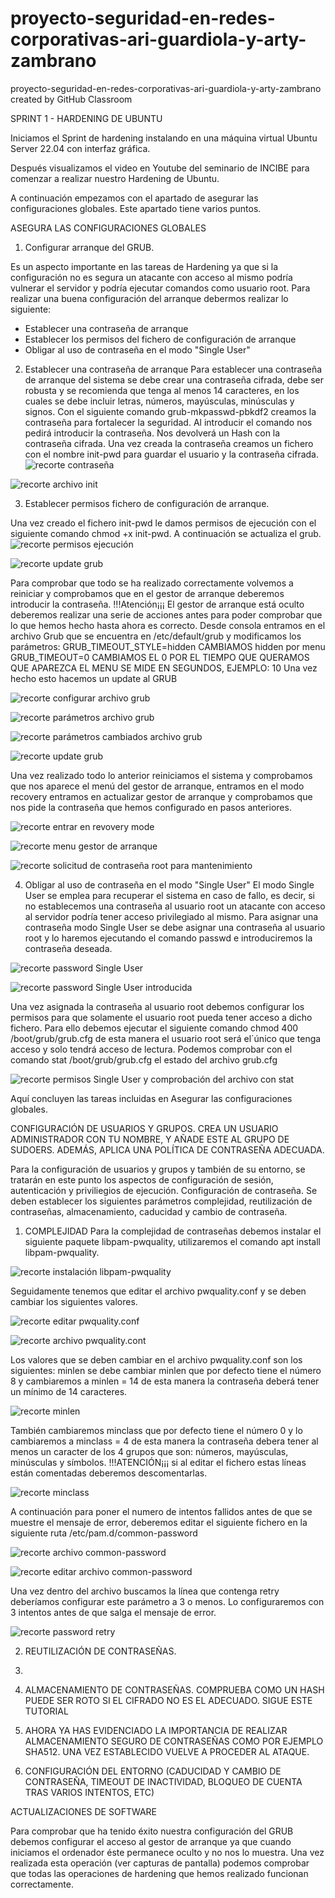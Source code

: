 # proyecto-seguridad-en-redes-corporativas-ari-guardiola-y-arty-zambrano
proyecto-seguridad-en-redes-corporativas-ari-guardiola-y-arty-zambrano created by GitHub Classroom

SPRINT 1 - HARDENING DE UBUNTU

Iniciamos el Sprint de hardening instalando en una máquina virtual Ubuntu Server 22.04  con interfaz gráfica.

Después visualizamos el video en Youtube del seminario de INCIBE para comenzar a realizar nuestro Hardening de Ubuntu.


A continuación empezamos con el apartado de asegurar las configuraciones globales. 
Este apartado tiene varios puntos.

ASEGURA LAS CONFIGURACIONES GLOBALES

1. Configurar arranque del GRUB. 

Es un aspecto importante en las tareas de Hardening ya que si la configuración no es segura un atacante con acceso al mismo podría vulnerar el servidor y podría ejecutar comandos como usuario root.
Para realizar una buena configuración del arranque debermos realizar lo siguiente:
- Establecer una contraseña de arranque
- Establecer los permisos del fichero de configuración de arranque
- Obligar al uso de contraseña en el modo "Single User"

2. Establecer una contraseña de arranque
Para establecer una contraseña de arranque del sistema se debe crear una contraseña cifrada, debe ser robusta y se recomienda que tenga al menos 14 caracteres, en los cuales se debe incluir letras, números, mayúsculas, minúsculas y signos.
Con el siguiente comando grub-mkpasswd-pbkdf2 creamos la contraseña para fortalecer la seguridad. Al introducir el comando nos pedirá introducir la contraseña. Nos devolverá un Hash con la contraseña cifrada.
Una vez creada la contraseña creamos un fichero con el nombre init-pwd para guardar el usuario y la contraseña cifrada.
![recorte contraseña](https://user-images.githubusercontent.com/92945214/195299601-07664b72-9334-45f4-b544-83b5bab94c33.png)

![recorte archivo init](https://user-images.githubusercontent.com/92945214/195300559-2dda5c2f-318c-4093-b9b6-7a11aff90da3.png)

3. Establecer permisos fichero de configuración de arranque.

Una vez creado el fichero init-pwd le damos permisos de ejecución con el siguiente comando chmod +x init-pwd. A continuación se actualiza el grub.
![recorte permisos ejecución](https://user-images.githubusercontent.com/92945214/195300789-631e5db3-a93b-44b5-8979-79c0cb3d301f.png)

![recorte update grub](https://user-images.githubusercontent.com/92945214/195306465-cc6a5474-9856-49bb-8596-5a93be60cd73.png)

Para comprobar que todo se ha realizado correctamente volvemos a reiniciar y comprobamos que en el gestor de arranque deberemos introducir la contraseña.
!!!Atención¡¡¡ El gestor de arranque está oculto deberemos realizar una serie de acciones antes para poder comprobar que lo que hemos hecho hasta ahora es correcto.
Desde consola entramos en el archivo Grub que se encuentra en /etc/default/grub y modificamos los parámetros:
GRUB_TIMEOUT_STYLE=hidden    CAMBIAMOS hidden por menu
GRUB_TIMEOUT=0   CAMBIAMOS EL 0 POR EL TIEMPO QUE QUERAMOS QUE APAREZCA EL MENU SE MIDE EN SEGUNDOS, EJEMPLO: 10
Una vez hecho esto hacemos un update al GRUB


![recorte configurar archivo grub](https://user-images.githubusercontent.com/92945214/195308872-79175afd-9c93-4bf9-8dca-1b351005da52.png)


![recorte parámetros archivo grub](https://user-images.githubusercontent.com/92945214/195309222-be7004f2-7b68-4ada-8236-ac7e019b997d.png)


![recorte parámetros cambiados archivo grub](https://user-images.githubusercontent.com/92945214/195310832-7f5d3deb-3095-4ada-ab4b-788812a53b80.png)


![recorte update grub](https://user-images.githubusercontent.com/92945214/195311661-b1505205-bf08-4d07-9d2a-f2dc2cbbc0bc.png)


Una vez realizado todo lo anterior reiniciamos el sistema y comprobamos que nos aparece el menú del gestor de arranque, entramos en el modo recovery entramos en actualizar gestor de arranque y comprobamos que nos pide la contraseña que hemos configurado en pasos anteriores.

![recorte entrar en revovery mode](https://user-images.githubusercontent.com/92945214/195312621-fc6b9ce7-e21b-4a22-af2a-4d8cea2f90b9.png)


![recorte menu gestor de arranque](https://user-images.githubusercontent.com/92945214/195312986-7c1bea16-cccf-490e-8db3-47f65f0c8d95.png)


![recorte solicitud de contraseña root para mantenimiento](https://user-images.githubusercontent.com/92945214/195313535-cfe2bf05-81b6-4fcd-8605-93d0659bebee.png)

4. Obligar al uso de contraseña en el modo "Single User"
El modo Single User se emplea para recuperar el sistema en caso de fallo, es decir, si no establecemos una contraseña al usuario root un atacante con acceso al servidor podría tener acceso privilegiado al mismo.
Para asignar una contraseña modo Single User se debe asignar una contraseña al usuario root y lo haremos ejecutando el comando passwd e introduciremos la contraseña deseada.

![recorte password Single User](https://user-images.githubusercontent.com/92945214/195315599-68231141-cc12-416c-beb9-f9a05632edcf.png)

![recorte password Single User introducida](https://user-images.githubusercontent.com/92945214/195316169-00bc21f8-6e5b-4b5e-be89-6cb8dbf7ded6.png)

Una vez asignada la contraseña al usuario root debemos configurar los permisos para que solamente el usuario root pueda tener acceso a dicho fichero. Para ello debemos ejecutar el siguiente comando chmod 400 /boot/grub/grub.cfg de esta manera el usuario root será el´único que tenga acceso y solo tendrá acceso de lectura. 
Podemos comprobar con el comando stat /boot/grub/grub.cfg el estado del archivo grub.cfg 

![recorte permisos Single User y comprobación del archivo con stat](https://user-images.githubusercontent.com/92945214/195317823-5bdb2496-4a2c-415b-a7d1-41000d34b213.png)

Aquí concluyen las tareas incluidas en Asegurar las configuraciones globales.


CONFIGURACIÓN DE USUARIOS Y GRUPOS. CREA UN USUARIO ADMINISTRADOR CON TU NOMBRE, Y AÑADE ESTE AL GRUPO DE SUDOERS. ADEMÁS, APLICA UNA POLÍTICA DE CONTRASEÑA ADECUADA.

Para la configuración de usuarios y grupos y también de su entorno, se tratarán en este punto  los aspectos de configuración de sesión, autenticación y priviliegios de ejecución.
Configuración de contraseña. Se deben establecer los siguientes parámetros complejidad, reutilización de contraseñas, almacenamiento, caducidad y cambio de contraseña.

1. COMPLEJIDAD
Para la complejidad de contraseñas debemos instalar el siguiente paquete libpam-pwquality, utilizaremos el comando apt install libpam-pwquality.

![recorte instalación libpam-pwquality](https://user-images.githubusercontent.com/92945214/195324656-904bd6bc-0a2a-475d-a430-d4fad8b4aa4b.png)

Seguidamente tenemos que editar el archivo pwquality.conf y se deben cambiar los siguientes valores.

![recorte editar pwquality.conf](https://user-images.githubusercontent.com/92945214/195329142-25fcaf55-bb12-4ec0-be36-778eba99a6e5.png)

![recorte archivo pwquality.cont ](https://user-images.githubusercontent.com/92945214/195329370-d346887e-e65e-4c39-9c14-415464cf2a6c.png)

Los valores que se deben cambiar en el archivo pwquality.conf son los siguientes:
minlen se debe cambiar minlen que por defecto tiene el número 8 y cambiaremos a
minlen = 14 
de esta manera la contraseña deberá tener un mínimo de 14 caracteres.

![recorte minlen](https://user-images.githubusercontent.com/92945214/195330981-3c7ece5a-5163-4efc-b85b-888d9ab0ec7c.png)

También cambiaremos minclass que por defecto tiene el número 0 y lo cambiaremos a
minclass = 4
de esta manera la contraseña debera tener al menos un caracter de los 4 grupos que son: números, mayúsculas, minúsculas y símbolos.
!!!ATENCIÓN¡¡¡ si al editar el fichero estas líneas están comentadas deberemos descomentarlas.


![recorte minclass](https://user-images.githubusercontent.com/92945214/195331069-9c733627-093b-4b8f-8c44-2305ea2aa6ca.png)

A continuación para poner el numero de intentos fallidos antes de que se muestre el mensaje de error, deberemos editar el siguiente fichero en la siguiente ruta /etc/pam.d/common-password

![recorte archivo common-password](https://user-images.githubusercontent.com/92945214/195332100-e20e2b02-081a-43e4-8e20-7195e6e38e3b.png)

![recorte editar archivo common-password](https://user-images.githubusercontent.com/92945214/195332297-7a8b1133-1f9b-472c-a25b-12fcbf5bff42.png)

Una vez dentro del archivo buscamos la línea que contenga retry deberíamos configurar este parámetro a 3 o menos. Lo configuraremos con 3 intentos antes de que salga el mensaje de error.

![recorte password retry](https://user-images.githubusercontent.com/92945214/195332897-29b363e2-9ce9-4a23-bdf0-28b28a4361e5.png)


2. REUTILIZACIÓN DE CONTRASEÑAS.




3. 



4. ALMACENAMIENTO DE CONTRASEÑAS. COMPRUEBA COMO UN HASH PUEDE SER ROTO SI EL CIFRADO NO ES EL ADECUADO. SIGUE ESTE TUTORIAL
5. AHORA YA HAS EVIDENCIADO LA IMPORTANCIA DE REALIZAR ALMACENAMIENTO SEGURO DE CONTRASEÑAS COMO POR EJEMPLO SHA512. UNA VEZ ESTABLECIDO VUELVE A PROCEDER AL ATAQUE.
6. CONFIGURACIÓN DEL ENTORNO (CADUCIDAD Y CAMBIO DE CONTRASEÑA, TIMEOUT DE INACTIVIDAD, BLOQUEO DE CUENTA TRAS VARIOS INTENTOS, ETC)



ACTUALIZACIONES DE SOFTWARE








Para comprobar que ha tenido éxito nuestra configuración del GRUB debemos configurar el acceso al gestor de arranque ya que cuando iniciamos el ordenador éste permanece oculto y no nos lo muestra. Una vez realizada esta operación (ver capturas de pantalla) podemos comprobar que todas las operaciones de hardening que hemos realizado funcionan correctamente.   
